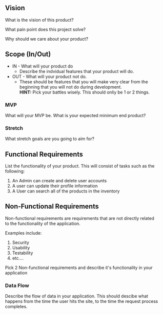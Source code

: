 ## Vision
What is the vision of this product?

What pain point does this project solve?

Why should we care about your product?

## Scope (In/Out)
- IN - What will your product do
    - Describe the indvidual features that your product will do. 
- OUT - What will your product not do. 
  - These should be features that you will make 
very clear from the beginning that you will not do during development.
<br /> **HINT:** Pick your battles wisely. This should onliy be 1 or 2 things. 

### MVP
What will your MVP be. What is your expected minimum end product?

### Stretch
What stretch goals are you going to aim for?

## Functional Requirements
List the functionality of your product.
This will consist of tasks such as the following:
1. An Admin can create and delete user accounts
2. A user can update their profile information
3. A User can search all of the products in the inventory

## Non-Functional Requirements
Non-functional requirements are requirements that are not 
directly related to the functionality of the application. 

Examples include:
1. Security
2. Usability
3. Testability
4. etc....

Pick 2 Non-functional requirements and describe it's functionality in your application 

### Data Flow
Describe the flow of data in your application. 
This should descibe what happens from the time the user hits the site, to the time
the request process completes. 
